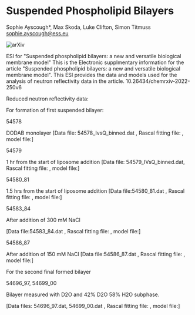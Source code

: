 # Suspended Phospholipid Bilayers
Sophie Ayscough*, Max Skoda, Luke Clifton, Simon Titmuss
sophie.ayscough@ess.eu

 ![arXiv](https://img.shields.io/badge/Chemrxiv-10.26434%2Fchemrxiv--2022--250v6-red)
 
ESI for "Suspended phospholipid bilayers: a new and versatile biological membrane model"
This is the Electronic supplmentary information for the article "Suspended phospholipid bilayers: a new and versatile biological membrane model". This ESI provides the data and models used for the analysis of neutron reflectivity data in the article.
10.26434/chemrxiv-2022-250v6


Reduced neutron reflectivity data:

For formation of first suspended bilayer:

54578

DODAB monolayer
[Data file: 54578_IvsQ_binned.dat , Rascal fitting file: , model file:] 



54579

1 hr from the start of liposome addition
[Data file: 54579_IVsQ_binned.dat, Rascal fitting file: , model file:] 



54580_81

1.5 hrs from the start of liposome addition
[Data file:54580_81.dat , Rascal fitting file: , model file:] 



54583_84

After addition of 300 mM NaCl

[Data file:54583_84.dat , Rascal fitting file: , model file:] 



54586_87

After addition of 150 mM NaCl
[Data file:54586_87.dat , Rascal fitting file: , model file:] 

For the second final formed bilayer

54696_97, 54699_00

Bilayer measured with D2O and 42% D2O 58% H2O subphase.

[Data files: 54696_97.dat, 54699_00.dat , Rascal fitting file:  , model file:] 
